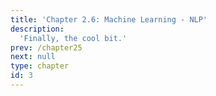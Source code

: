 ```yaml
---
title: 'Chapter 2.6: Machine Learning - NLP'
description:
  'Finally, the cool bit.'
prev: /chapter25
next: null
type: chapter
id: 3
---
```


<slides source="chapter26_nlp">
</slides>
